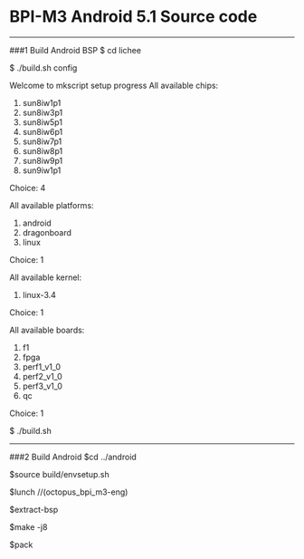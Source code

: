 # BPI-M3 Android 5.1 Source code
----------
###1 Build Android BSP
 $ cd lichee
 
   $ ./build.sh config       

Welcome to mkscript setup progress
All available chips:
   1. sun8iw1p1
   2. sun8iw3p1
   3. sun8iw5p1
   4. sun8iw6p1
   5. sun8iw7p1
   6. sun8iw8p1
   7. sun8iw9p1
   8. sun9iw1p1
 
Choice: 4


All available platforms:
   1. android
   2. dragonboard
   3. linux
 
Choice: 1


All available kernel:
   1. linux-3.4
 
Choice: 1


All available boards:
   1. f1
   2. fpga
   3. perf1_v1_0
   4. perf2_v1_0
   5. perf3_v1_0
   6. qc

Choice: 1

   $ ./build.sh 

***********

###2 Build Android 
   $cd ../android

   $source build/envsetup.sh
   
   $lunch    //(octopus_bpi_m3-eng)
   
   $extract-bsp
   
   $make -j8
   
   $pack
   
   
   
   









